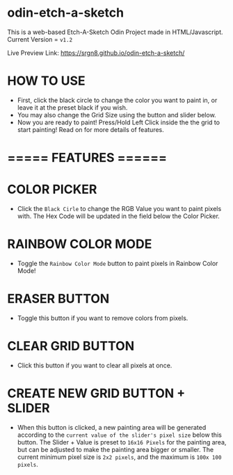 # odin-etch-a-sketch

This is a web-based Etch-A-Sketch Odin Project made in HTML/Javascript. Current Version = `v1.2`

Live Preview Link: https://srgn8.github.io/odin-etch-a-sketch/

# HOW TO USE

- First, click the black circle to change the color you want to paint in, or leave it at the preset black if you wish.
- You may also change the Grid Size using the button and slider below.
- Now you are ready to paint! Press/Hold Left Click inside the the grid to start painting! Read on for more details of features.

# ===== FEATURES ======

# COLOR PICKER

- Click the `Black Cirle` to change the RGB Value you want to paint pixels with. The Hex Code will be updated in the field below the Color Picker.

# RAINBOW COLOR MODE

- Toggle the `Rainbow Color Mode` button to paint pixels in Rainbow Color Mode!

# ERASER BUTTON

- Toggle this button if you want to remove colors from pixels.

# CLEAR GRID BUTTON

- Click this button if you want to clear all pixels at once.

# CREATE NEW GRID BUTTON + SLIDER

- When this button is clicked, a new painting area will be generated according to the `current value of the slider's pixel size` below this button. The Slider + Value is preset to `16x16 Pixels` for the painting area, but can be adjusted to make the painting area bigger or smaller. The current minimum pixel size is `2x2 pixels`, and the maximum is `100x 100 pixels`.
